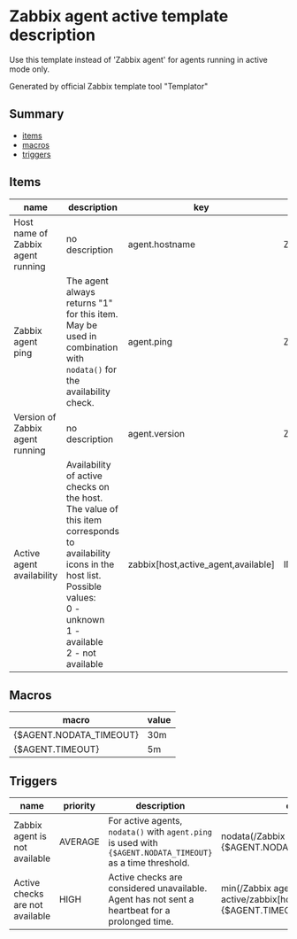 # Zabbix agent active template description

Use this template instead of 'Zabbix agent' for agents running in active mode only.

Generated by official Zabbix template tool "Templator"

## Summary
* [items](#items)
* [macros](#macros)
* [triggers](#triggers)

<a name="items" />

## Items
| name | description | key | type | delay |
| ------------- |------------- |------------- |------------- |------------- |
| Host name of Zabbix agent running | no description | agent.hostname | ZABBIX_ACTIVE | 1h |
| Zabbix agent ping | The agent always returns "1" for this item. May be used in combination with `nodata()` for the availability check. | agent.ping | ZABBIX_ACTIVE | no delay |
| Version of Zabbix agent running | no description | agent.version | ZABBIX_ACTIVE | 1h |
| Active agent availability | Availability of active checks on the host. The value of this item corresponds to availability icons in the host list.<br>Possible values:<br>0 - unknown<br>1 - available<br>2 - not available | zabbix[host,active_agent,available] | INTERNAL | no delay |


<a name="macros" />

## Macros
| macro | value |
| ------------- |------------- |
| {$AGENT.NODATA_TIMEOUT} | 30m |
| {$AGENT.TIMEOUT} | 5m |


<a name="triggers" />

## Triggers
| name | priority | description | expression | tags | url |
| ------------- |------------- |------------- |------------- |------------- |------------- |
| Zabbix agent is not available | AVERAGE | For active agents, `nodata()` with `agent.ping` is used with `{$AGENT.NODATA_TIMEOUT}` as a time threshold. | nodata(/Zabbix agent active/agent.ping,{$AGENT.NODATA_TIMEOUT})=1 | [{"tag": "scope", "value": "availability"}] | no url |
| Active checks are not available | HIGH | Active checks are considered unavailable. Agent has not sent a heartbeat for a prolonged time. | min(/Zabbix agent active/zabbix[host,active_agent,available],{$AGENT.TIMEOUT})=2 | [{"tag": "scope", "value": "availability"}] | no url |

